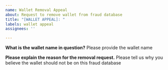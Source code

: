 ```yaml
---
name: Wallet Removal Appeal
about: Request to remove wallet from fraud database
title: "[WALLET APPEAL]: "
labels: wallet appeal
assignees: ''

---
```


**What is the wallet name in question?**
Please provide the wallet name

**Please explain the reason for the removal request.**
Please tell us why you believe the wallet should not be on this fraud database
